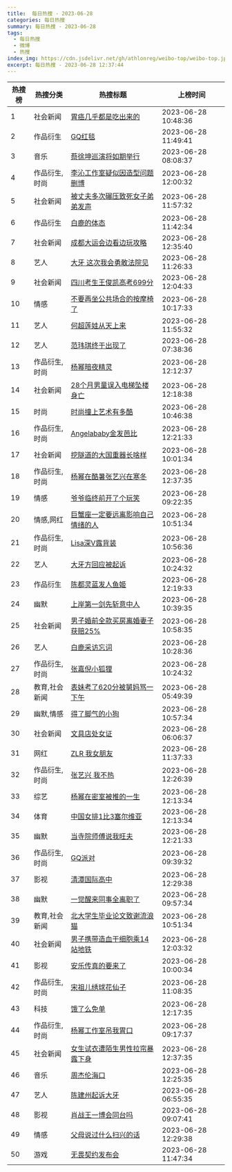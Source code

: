 ```yaml
---
title:  每日热搜 - 2023-06-28
categories: 每日热搜
summary: 每日热搜 - 2023-06-28
tags:
  - 每日热搜
  - 微博
  - 热搜
index_img: https://cdn.jsdelivr.net/gh/athlonreg/weibo-top/weibo-top.jpeg
excerpt: 每日热搜 - 2023-06-28 12:37:44
---
```


| 热搜榜 | 热搜分类 | 热搜标题 | 上榜时间 |
| --- | --- | --- | --- |
| 1 | 社会新闻 | [胃癌几乎都是吃出来的](https://s.weibo.com/weibo%3Fq%3D%2523%E8%83%83%E7%99%8C%E5%87%A0%E4%B9%8E%E9%83%BD%E6%98%AF%E5%90%83%E5%87%BA%E6%9D%A5%E7%9A%84%2523) | 2023-06-28 10:48:36 | 
| 2 | 作品衍生 | [GQ红毯](https://s.weibo.com/weibo%3Fq%3D%2523GQ%E7%BA%A2%E6%AF%AF%2523) | 2023-06-28 11:49:41 | 
| 3 | 音乐 | [蔡徐坤巡演将如期举行](https://s.weibo.com/weibo%3Fq%3D%2523%E8%94%A1%E5%BE%90%E5%9D%A4%E5%B7%A1%E6%BC%94%E5%B0%86%E5%A6%82%E6%9C%9F%E4%B8%BE%E8%A1%8C%2523) | 2023-06-28 08:08:37 | 
| 4 | 作品衍生,时尚 | [李沁工作室疑似因造型问题删博](https://s.weibo.com/weibo%3Fq%3D%2523%E6%9D%8E%E6%B2%81%E5%B7%A5%E4%BD%9C%E5%AE%A4%E7%96%91%E4%BC%BC%E5%9B%A0%E9%80%A0%E5%9E%8B%E9%97%AE%E9%A2%98%E5%88%A0%E5%8D%9A%2523) | 2023-06-28 12:00:32 | 
| 5 | 社会新闻 | [被丈夫多次碾压致死女子弟弟发声](https://s.weibo.com/weibo%3Fq%3D%2523%E8%A2%AB%E4%B8%88%E5%A4%AB%E5%A4%9A%E6%AC%A1%E7%A2%BE%E5%8E%8B%E8%87%B4%E6%AD%BB%E5%A5%B3%E5%AD%90%E5%BC%9F%E5%BC%9F%E5%8F%91%E5%A3%B0%2523) | 2023-06-28 11:57:32 | 
| 6 | 作品衍生 | [白鹿的体态](https://s.weibo.com/weibo%3Fq%3D%2523%E7%99%BD%E9%B9%BF%E7%9A%84%E4%BD%93%E6%80%81%2523) | 2023-06-28 11:42:34 | 
| 7 | 社会新闻 | [成都大运会边看边玩攻略](https://s.weibo.com/weibo%3Fq%3D%2523%E6%88%90%E9%83%BD%E5%A4%A7%E8%BF%90%E4%BC%9A%E8%BE%B9%E7%9C%8B%E8%BE%B9%E7%8E%A9%E6%94%BB%E7%95%A5%2523) | 2023-06-28 12:35:40 | 
| 8 | 艺人 | [大牙 这次我会勇敢法院见](https://s.weibo.com/weibo%3Fq%3D%2523%E5%A4%A7%E7%89%99%20%E8%BF%99%E6%AC%A1%E6%88%91%E4%BC%9A%E5%8B%87%E6%95%A2%E6%B3%95%E9%99%A2%E8%A7%81%2523) | 2023-06-28 11:26:33 | 
| 9 | 社会新闻 | [四川考生王俊凯高考699分](https://s.weibo.com/weibo%3Fq%3D%2523%E5%9B%9B%E5%B7%9D%E8%80%83%E7%94%9F%E7%8E%8B%E4%BF%8A%E5%87%AF%E9%AB%98%E8%80%83699%E5%88%86%2523) | 2023-06-28 12:04:33 | 
| 10 | 情感 | [不要再坐公共场合的按摩椅了](https://s.weibo.com/weibo%3Fq%3D%2523%E4%B8%8D%E8%A6%81%E5%86%8D%E5%9D%90%E5%85%AC%E5%85%B1%E5%9C%BA%E5%90%88%E7%9A%84%E6%8C%89%E6%91%A9%E6%A4%85%E4%BA%86%2523) | 2023-06-28 10:17:33 | 
| 11 | 艺人 | [何超莲娃从天上来](https://s.weibo.com/weibo%3Fq%3D%2523%E4%BD%95%E8%B6%85%E8%8E%B2%E5%A8%83%E4%BB%8E%E5%A4%A9%E4%B8%8A%E6%9D%A5%2523) | 2023-06-28 11:55:32 | 
| 12 | 艺人 | [范玮琪终于出现了](https://s.weibo.com/weibo%3Fq%3D%2523%E8%8C%83%E7%8E%AE%E7%90%AA%E7%BB%88%E4%BA%8E%E5%87%BA%E7%8E%B0%E4%BA%86%2523) | 2023-06-28 07:38:36 | 
| 13 | 作品衍生,时尚 | [杨幂暗夜精灵](https://s.weibo.com/weibo%3Fq%3D%2523%E6%9D%A8%E5%B9%82%E6%9A%97%E5%A4%9C%E7%B2%BE%E7%81%B5%2523) | 2023-06-28 12:12:37 | 
| 14 | 社会新闻 | [28个月男童误入电梯坠楼身亡](https://s.weibo.com/weibo%3Fq%3D%252328%E4%B8%AA%E6%9C%88%E7%94%B7%E7%AB%A5%E8%AF%AF%E5%85%A5%E7%94%B5%E6%A2%AF%E5%9D%A0%E6%A5%BC%E8%BA%AB%E4%BA%A1%2523) | 2023-06-28 12:18:38 | 
| 15 | 时尚 | [时尚撞上艺术有多酷](https://s.weibo.com/weibo%3Fq%3D%2523%E6%97%B6%E5%B0%9A%E6%92%9E%E4%B8%8A%E8%89%BA%E6%9C%AF%E6%9C%89%E5%A4%9A%E9%85%B7%2523) | 2023-06-28 10:46:38 | 
| 16 | 作品衍生,时尚 | [Angelababy金发芭比](https://s.weibo.com/weibo%3Fq%3D%2523Angelababy%E9%87%91%E5%8F%91%E8%8A%AD%E6%AF%94%2523) | 2023-06-28 12:21:33 | 
| 17 | 社会新闻 | [挖隧道的大国重器长啥样](https://s.weibo.com/weibo%3Fq%3D%2523%E6%8C%96%E9%9A%A7%E9%81%93%E7%9A%84%E5%A4%A7%E5%9B%BD%E9%87%8D%E5%99%A8%E9%95%BF%E5%95%A5%E6%A0%B7%2523) | 2023-06-28 10:01:34 | 
| 18 | 作品衍生,时尚 | [杨幂在酷暑张艺兴在寒冬](https://s.weibo.com/weibo%3Fq%3D%2523%E6%9D%A8%E5%B9%82%E5%9C%A8%E9%85%B7%E6%9A%91%E5%BC%A0%E8%89%BA%E5%85%B4%E5%9C%A8%E5%AF%92%E5%86%AC%2523) | 2023-06-28 12:37:35 | 
| 19 | 情感 | [爷爷临终前开了个玩笑](https://s.weibo.com/weibo%3Fq%3D%2523%E7%88%B7%E7%88%B7%E4%B8%B4%E7%BB%88%E5%89%8D%E5%BC%80%E4%BA%86%E4%B8%AA%E7%8E%A9%E7%AC%91%2523) | 2023-06-28 09:22:35 | 
| 20 | 情感,网红 | [巨蟹座一定要远离影响自己情绪的人](https://s.weibo.com/weibo%3Fq%3D%2523%E5%B7%A8%E8%9F%B9%E5%BA%A7%E4%B8%80%E5%AE%9A%E8%A6%81%E8%BF%9C%E7%A6%BB%E5%BD%B1%E5%93%8D%E8%87%AA%E5%B7%B1%E6%83%85%E7%BB%AA%E7%9A%84%E4%BA%BA%2523) | 2023-06-28 10:51:34 | 
| 21 | 作品衍生,时尚 | [Lisa深V露背装](https://s.weibo.com/weibo%3Fq%3D%2523Lisa%E6%B7%B1V%E9%9C%B2%E8%83%8C%E8%A3%85%2523) | 2023-06-28 10:56:36 | 
| 22 | 艺人 | [大牙方回应被起诉](https://s.weibo.com/weibo%3Fq%3D%2523%E5%A4%A7%E7%89%99%E6%96%B9%E5%9B%9E%E5%BA%94%E8%A2%AB%E8%B5%B7%E8%AF%89%2523) | 2023-06-28 10:24:32 | 
| 23 | 作品衍生 | [陈都灵蓝发人鱼姬](https://s.weibo.com/weibo%3Fq%3D%2523%E9%99%88%E9%83%BD%E7%81%B5%E8%93%9D%E5%8F%91%E4%BA%BA%E9%B1%BC%E5%A7%AC%2523) | 2023-06-28 12:19:33 | 
| 24 | 幽默 | [上岸第一剑先斩意中人](https://s.weibo.com/weibo%3Fq%3D%2523%E4%B8%8A%E5%B2%B8%E7%AC%AC%E4%B8%80%E5%89%91%E5%85%88%E6%96%A9%E6%84%8F%E4%B8%AD%E4%BA%BA%2523) | 2023-06-28 10:39:35 | 
| 25 | 社会新闻 | [男子婚前全款买房离婚妻子获赔25%](https://s.weibo.com/weibo%3Fq%3D%2523%E7%94%B7%E5%AD%90%E5%A9%9A%E5%89%8D%E5%85%A8%E6%AC%BE%E4%B9%B0%E6%88%BF%E7%A6%BB%E5%A9%9A%E5%A6%BB%E5%AD%90%E8%8E%B7%E8%B5%9425%25%2523) | 2023-06-28 10:58:35 | 
| 26 | 艺人 | [白鹿采访忘词](https://s.weibo.com/weibo%3Fq%3D%2523%E7%99%BD%E9%B9%BF%E9%87%87%E8%AE%BF%E5%BF%98%E8%AF%8D%2523) | 2023-06-28 10:28:36 | 
| 27 | 作品衍生,时尚 | [张嘉倪小狐狸](https://s.weibo.com/weibo%3Fq%3D%2523%E5%BC%A0%E5%98%89%E5%80%AA%E5%B0%8F%E7%8B%90%E7%8B%B8%2523) | 2023-06-28 10:24:32 | 
| 28 | 教育,社会新闻 | [表妹考了620分被舅妈骂一下午](https://s.weibo.com/weibo%3Fq%3D%2523%E8%A1%A8%E5%A6%B9%E8%80%83%E4%BA%86620%E5%88%86%E8%A2%AB%E8%88%85%E5%A6%88%E9%AA%82%E4%B8%80%E4%B8%8B%E5%8D%88%2523) | 2023-06-28 05:49:39 | 
| 29 | 幽默,情感 | [得了脚气的小狗](https://s.weibo.com/weibo%3Fq%3D%2523%E5%BE%97%E4%BA%86%E8%84%9A%E6%B0%94%E7%9A%84%E5%B0%8F%E7%8B%97%2523) | 2023-06-28 10:57:34 | 
| 30 | 社会新闻 | [文具店处女证](https://s.weibo.com/weibo%3Fq%3D%2523%E6%96%87%E5%85%B7%E5%BA%97%E5%A4%84%E5%A5%B3%E8%AF%81%2523) | 2023-06-28 06:06:37 | 
| 31 | 网红 | [ZLR 我女朋友](https://s.weibo.com/weibo%3Fq%3D%2523ZLR%20%E6%88%91%E5%A5%B3%E6%9C%8B%E5%8F%8B%2523) | 2023-06-28 11:37:33 | 
| 32 | 作品衍生,时尚 | [张艺兴 我不热](https://s.weibo.com/weibo%3Fq%3D%2523%E5%BC%A0%E8%89%BA%E5%85%B4%20%E6%88%91%E4%B8%8D%E7%83%AD%2523) | 2023-06-28 12:26:39 | 
| 33 | 综艺 | [杨幂在密室被推的一生](https://s.weibo.com/weibo%3Fq%3D%2523%E6%9D%A8%E5%B9%82%E5%9C%A8%E5%AF%86%E5%AE%A4%E8%A2%AB%E6%8E%A8%E7%9A%84%E4%B8%80%E7%94%9F%2523) | 2023-06-28 12:13:34 | 
| 34 | 体育 | [中国女排1比3塞尔维亚](https://s.weibo.com/weibo%3Fq%3D%2523%E4%B8%AD%E5%9B%BD%E5%A5%B3%E6%8E%921%E6%AF%943%E5%A1%9E%E5%B0%94%E7%BB%B4%E4%BA%9A%2523) | 2023-06-28 12:13:34 | 
| 35 | 幽默 | [当寺院师傅说我旺夫](https://s.weibo.com/weibo%3Fq%3D%2523%E5%BD%93%E5%AF%BA%E9%99%A2%E5%B8%88%E5%82%85%E8%AF%B4%E6%88%91%E6%97%BA%E5%A4%AB%2523) | 2023-06-28 12:21:33 | 
| 36 | 作品衍生,时尚 | [GQ派对](https://s.weibo.com/weibo%3Fq%3D%2523GQ%E6%B4%BE%E5%AF%B9%2523) | 2023-06-28 09:39:32 | 
| 37 | 影视 | [清潭国际高中](https://s.weibo.com/weibo%3Fq%3D%2523%E6%B8%85%E6%BD%AD%E5%9B%BD%E9%99%85%E9%AB%98%E4%B8%AD%2523) | 2023-06-28 12:29:38 | 
| 38 | 幽默 | [一觉醒来同事全离职了](https://s.weibo.com/weibo%3Fq%3D%2523%E4%B8%80%E8%A7%89%E9%86%92%E6%9D%A5%E5%90%8C%E4%BA%8B%E5%85%A8%E7%A6%BB%E8%81%8C%E4%BA%86%2523) | 2023-06-28 09:57:34 | 
| 39 | 教育,社会新闻 | [北大学生毕业论文致谢流浪猫](https://s.weibo.com/weibo%3Fq%3D%2523%E5%8C%97%E5%A4%A7%E5%AD%A6%E7%94%9F%E6%AF%95%E4%B8%9A%E8%AE%BA%E6%96%87%E8%87%B4%E8%B0%A2%E6%B5%81%E6%B5%AA%E7%8C%AB%2523) | 2023-06-28 10:51:34 | 
| 40 | 社会新闻 | [男子携带造血干细胞乘14站地铁](https://s.weibo.com/weibo%3Fq%3D%2523%E7%94%B7%E5%AD%90%E6%90%BA%E5%B8%A6%E9%80%A0%E8%A1%80%E5%B9%B2%E7%BB%86%E8%83%9E%E4%B9%9814%E7%AB%99%E5%9C%B0%E9%93%81%2523) | 2023-06-28 12:03:32 | 
| 41 | 影视 | [安乐传真的要来了](https://s.weibo.com/weibo%3Fq%3D%2523%E5%AE%89%E4%B9%90%E4%BC%A0%E7%9C%9F%E7%9A%84%E8%A6%81%E6%9D%A5%E4%BA%86%2523) | 2023-06-28 10:00:34 | 
| 42 | 作品衍生,时尚 | [宋祖儿绣球花仙子](https://s.weibo.com/weibo%3Fq%3D%2523%E5%AE%8B%E7%A5%96%E5%84%BF%E7%BB%A3%E7%90%83%E8%8A%B1%E4%BB%99%E5%AD%90%2523) | 2023-06-28 11:08:35 | 
| 43 | 科技 | [饿了么免单](https://s.weibo.com/weibo%3Fq%3D%2523%E9%A5%BF%E4%BA%86%E4%B9%88%E5%85%8D%E5%8D%95%2523) | 2023-06-28 12:17:35 | 
| 44 | 作品衍生,时尚 | [杨幂工作室吊我胃口](https://s.weibo.com/weibo%3Fq%3D%2523%E6%9D%A8%E5%B9%82%E5%B7%A5%E4%BD%9C%E5%AE%A4%E5%90%8A%E6%88%91%E8%83%83%E5%8F%A3%2523) | 2023-06-28 09:17:37 | 
| 45 | 社会新闻 | [女生试衣遭陌生男性拉帘暴露下身](https://s.weibo.com/weibo%3Fq%3D%2523%E5%A5%B3%E7%94%9F%E8%AF%95%E8%A1%A3%E9%81%AD%E9%99%8C%E7%94%9F%E7%94%B7%E6%80%A7%E6%8B%89%E5%B8%98%E6%9A%B4%E9%9C%B2%E4%B8%8B%E8%BA%AB%2523) | 2023-06-28 12:37:35 | 
| 46 | 音乐 | [周杰伦海口](https://s.weibo.com/weibo%3Fq%3D%2523%E5%91%A8%E6%9D%B0%E4%BC%A6%E6%B5%B7%E5%8F%A3%2523) | 2023-06-28 12:25:35 | 
| 47 | 艺人 | [陈建州起诉大牙](https://s.weibo.com/weibo%3Fq%3D%2523%E9%99%88%E5%BB%BA%E5%B7%9E%E8%B5%B7%E8%AF%89%E5%A4%A7%E7%89%99%2523) | 2023-06-28 06:55:35 | 
| 48 | 影视 | [肖战王一博会同台吗](https://s.weibo.com/weibo%3Fq%3D%2523%E8%82%96%E6%88%98%E7%8E%8B%E4%B8%80%E5%8D%9A%E4%BC%9A%E5%90%8C%E5%8F%B0%E5%90%97%2523) | 2023-06-28 09:07:41 | 
| 49 | 情感 | [父母说过什么扫兴的话](https://s.weibo.com/weibo%3Fq%3D%2523%E7%88%B6%E6%AF%8D%E8%AF%B4%E8%BF%87%E4%BB%80%E4%B9%88%E6%89%AB%E5%85%B4%E7%9A%84%E8%AF%9D%2523) | 2023-06-28 12:29:38 | 
| 50 | 游戏 | [无畏契约发布会](https://s.weibo.com/weibo%3Fq%3D%2523%E6%97%A0%E7%95%8F%E5%A5%91%E7%BA%A6%E5%8F%91%E5%B8%83%E4%BC%9A%2523) | 2023-06-28 11:47:34 | 

